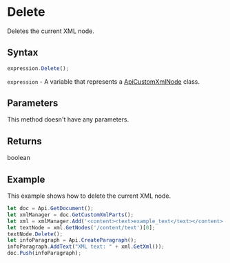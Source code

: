 # Delete

Deletes the current XML node.

## Syntax

```javascript
expression.Delete();
```

`expression` - A variable that represents a [ApiCustomXmlNode](../ApiCustomXmlNode.md) class.

## Parameters

This method doesn't have any parameters.

## Returns

boolean

## Example

This example shows how to delete the current XML node.

```javascript editor-docx
let doc = Api.GetDocument();
let xmlManager = doc.GetCustomXmlParts();
let xml = xmlManager.Add('<content><text>example_text</text></content>');
let textNode = xml.GetNodes('/content/text')[0];
textNode.Delete();
let infoParagraph = Api.CreateParagraph();
infoParagraph.AddText("XML text: " + xml.GetXml());
doc.Push(infoParagraph);
```

